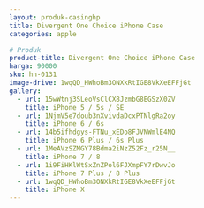 ```yaml
---
layout: produk-casinghp
title: Divergent One Choice iPhone Case
categories: apple

# Produk
product-title: Divergent One Choice iPhone Case
harga: 90000
sku: hn-0131
image-drive: 1wqQD_HWhoBm3ONXkRtIGE8VkXeEFFjGt
gallery:
  - url: 15wWtnj3SLeoVsClCX8JzmbG8EGSzX0ZV
    title: iPhone 5 / 5s / SE
  - url: 1NjmV5e7doub3nXvivdaDcxPTNlgRa2oy
    title: iPhone 6 / 6s
  - url: 14b5ifhdgys-FTNu_xEDo8FJVNWmlE4NQ
    title: iPhone 6 Plus / 6s Plus
  - url: 1MeAVzSZMGY78Bdma2iNzZ52Fz_r25N__
    title: iPhone 7 / 8
  - url: 1i9FiHKlWtSxZnZPol6FJXmpFY7rDwvJo
    title: iPhone 7 Plus / 8 Plus
  - url: 1wqQD_HWhoBm3ONXkRtIGE8VkXeEFFjGt
    title: iPhone X
---
```

